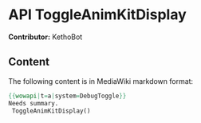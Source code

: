 # API ToggleAnimKitDisplay

**Contributor:** KethoBot

## Content

The following content is in MediaWiki markdown format:

```mediawiki
{{wowapi|t=a|system=DebugToggle}}
Needs summary.
 ToggleAnimKitDisplay()
```